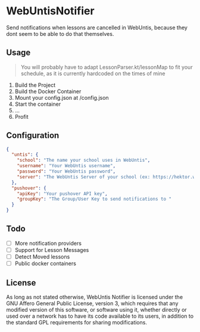 # WebUntisNotifier

Send notifications when lessons are cancelled in WebUntis, because they dont seem to be able to do that themselves.

## Usage
> You will probably have to adapt LessonParser.kt/lessonMap to fit your schedule, as it is currently hardcoded on the times of mine

1. Build the Project
2. Build the Docker Container
3. Mount your config.json at /config.json
4. Start the container
5. ...
6. Profit

## Configuration

```json
{
  "untis": {
    "school": "The name your school uses in WebUntis",
    "username": "Your WebUntis username",
    "password": "Your WebUntis password",
    "server": "The WebUntis Server of your school (ex: https://hektor.webuntis.com)"
  },
  "pushover": {
    "apiKey": "Your pushover API key",
    "groupKey": "The Group/User Key to send notifications to "
  }
}
```

## Todo
- [ ] More notification providers
- [ ] Support for Lesson Messages
- [ ] Detect Moved lessons
- [ ] Public docker containers

## License

As long as not stated otherwise, WebUntis Notifier is licensed under the GNU Affero General Public 
License, version 3, which requires that any modified version of this software, or software using it,
whether directly or used over a network has to have its code available to its users, in addition to 
the standard GPL requirements for sharing modifications.